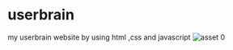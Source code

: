 # userbrain
my userbrain website by using html ,css and javascript
![asset 0](https://user-images.githubusercontent.com/119964722/208293305-1595647d-5eb8-408b-8627-becb61f6452a.png)
